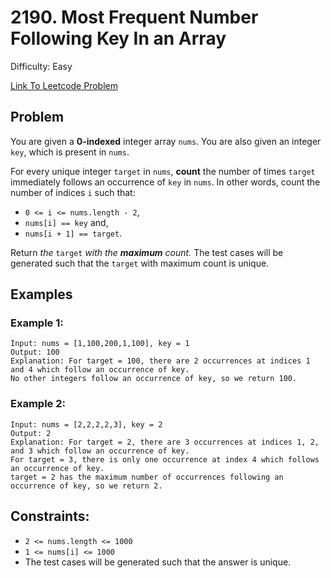 # 2190. Most Frequent Number Following Key In an Array
Difficulty: Easy

[Link To Leetcode Problem](https://leetcode.com/problems/most-frequent-number-following-key-in-an-array/)

## Problem
You are given a **0-indexed** integer array `nums`. You are also given an integer `key`, which is present in `nums`.

For every unique integer `target` in `nums`, **count** the number of times `target` immediately follows an occurrence of `key` in `nums`. In other words, count the number of indices `i` such that:

- `0 <= i <= nums.length - 2`,
- `nums[i] == key` and,
- `nums[i + 1] == target`.

Return *the* `target` *with the **maximum** count.* The test cases will be generated such that the `target` with maximum count is unique.

## Examples
### Example 1:
```
Input: nums = [1,100,200,1,100], key = 1
Output: 100
Explanation: For target = 100, there are 2 occurrences at indices 1 and 4 which follow an occurrence of key.
No other integers follow an occurrence of key, so we return 100.
```
### Example 2:
```
Input: nums = [2,2,2,2,3], key = 2
Output: 2
Explanation: For target = 2, there are 3 occurrences at indices 1, 2, and 3 which follow an occurrence of key.
For target = 3, there is only one occurrence at index 4 which follows an occurrence of key.
target = 2 has the maximum number of occurrences following an occurrence of key, so we return 2.
```

## Constraints:
- `2 <= nums.length <= 1000`
- `1 <= nums[i] <= 1000`
- The test cases will be generated such that the answer is unique.